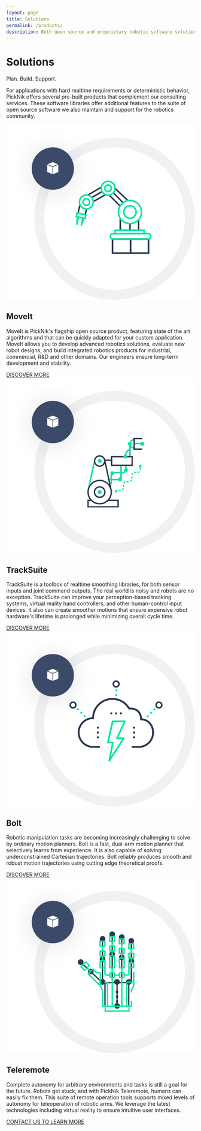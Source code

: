 ```yaml
---
layout: page
title: Solutions
permalink: /products/
description: Both open source and proprietary robotic software solutions for your applications
---
```

<div class="container">
    <div class="products-section-main">
        <div class="row justify-content-center">
            <div class="col-12 col-lg-4">
                <h1 class="products-section-main-title">Solutions</h1>
                <span class="products-section-main-title--small">Plan. Build. Support.</span>
            </div>
            <div class="col-12 col-lg-6">
                <p>
                    For applications with hard realtime requirements or deterministic behavior, PickNik offers several pre-built products that complement our consulting services. These software libraries offer additional features to the suite of open source software we also maintain and support for the robotics community.
                </p>
            </div>
        </div>
    </div>
</div>
<div class="container-fluid bg-grey">
    <div class="container">
        <div class="products-card-wrapper">
            <div class="products-card-single">
                <div class="row flex-row align-items-center">
                    <div class="col-12 col-lg-6">
                        <div class="img-wrapper">
                            <img class="icon" src="/assets/images/redesign/Moveit.png" alt="MoveIt icon">
                        </div>
                    </div>
                    <div class="col-12 col-lg-6">
                        <h2>MoveIt</h2>
                        <p>MoveIt is PickNik's flagship open source product, featuring state of the art algorithms and that can be quickly adapted for your custom application. MoveIt allows you to develop advanced robotics solutions, evaluate new robot designs, and build integrated robotics products for industrial, commercial, R&D and other domains. Our engineers ensure long-term development and stability.
                        </p>
                        <a href="/moveit" class="btn">DISCOVER MORE</a>
                    </div>
                </div>
            </div>
            <div class="products-card-single">
                <div class="row flex-row align-items-center">
                    <div class="col-12 col-lg-6">
                        <div class="img-wrapper">
                            <img class="icon" src="/assets/images/redesign/zeflexxes.png" alt="PickNik Zeflexxes icon">
                        </div>
                    </div>
                    <div class="col-12 col-lg-6">
                        <h2>TrackSuite</h2>
                        <p>TrackSuite is a toolbox of realtime smoothing libraries, for both sensor inputs and joint command outputs. The real world is noisy and robots are no exception. TrackSuite can improve your perception-based tracking systems, virtual reality hand controllers, and other human-control input devices. It also can create smoother motions that ensure expensive robot hardware's lifetime is prolonged while minimizing overall cycle time.
                        </p>
                        <a href="/products/tracksuite/" class="btn">DISCOVER MORE</a>
                    </div>
                </div>
            </div>
            <div class="products-card-single">
                <div class="row flex-row align-items-center">
                    <div class="col-12 col-lg-6">
                        <div class="img-wrapper">
                            <img class="icon" src="/assets/images/redesign/bolt.png" alt="PickNik Bolt icon">
                        </div>
                    </div>
                    <div class="col-12 col-lg-6">
                        <h2>Bolt</h2>
                        <p>Robotic manipulation tasks are becoming increasingly challenging to solve by ordinary motion planners. Bolt is a fast, dual-arm motion planner that selectively learns from experience. It is also capable of solving underconstrained Cartesian trajectories. Bolt reliably produces smooth and robust motion trajectories using cutting edge theoretical proofs.
                        </p>
                        <a href="/docs/PickNik_Bolt_Experience_Motion_Planning.pdf" target="_blank" class="btn">DISCOVER MORE</a>
                    </div>
                </div>
            </div>
            <div class="products-card-single">
                <div class="row flex-row align-items-center">
                    <div class="col-12 col-lg-6">
                        <div class="img-wrapper">
                            <img class="icon" src="/assets/images/redesign/teleremote.png" alt="PickNik Teleremote icon">
                        </div>
                    </div>
                    <div class="col-12 col-lg-6">
                        <h2>Teleremote</h2>
                        <p>Complete autonomy for arbitrary environments and tasks is still a goal for the future. Robots get stuck, and with PickNik Teleremote, humans can easily fix them. This suite of remote operation tools supports mixed levels of autonomy for teleoperation of robotic arms. We leverage the latest technologies including virtual reality to ensure intuitive user interfaces.
                        </p>
                        <a href="/connect" class="btn">CONTACT US TO LEARN MORE</a>
                    </div>
                </div>
            </div>
        </div>
    </div>
</div>
